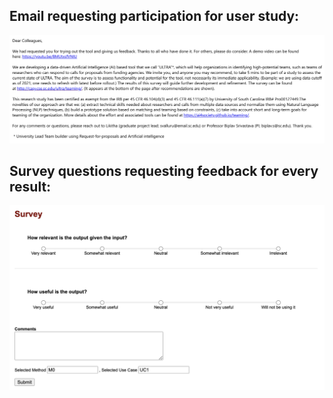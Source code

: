 ## Email requesting participation for user study:

<img src="email_for_participation.png">

## Survey questions requesting feedback for every result:

<img src="survey_questions.png">
